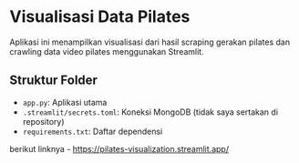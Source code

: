 # Visualisasi Data Pilates

Aplikasi ini menampilkan visualisasi dari hasil scraping gerakan pilates dan crawling data video pilates menggunakan Streamlit.

## Struktur Folder
- `app.py`: Aplikasi utama
- `.streamlit/secrets.toml`: Koneksi MongoDB (tidak saya sertakan di repository)
- `requirements.txt`: Daftar dependensi


berikut linknya - https://pilates-visualization.streamlit.app/

